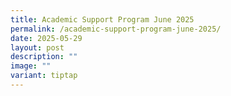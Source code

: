 ```yaml
---
title: Academic Support Program June 2025
permalink: /academic-support-program-june-2025/
date: 2025-05-29
layout: post
description: ""
image: ""
variant: tiptap
---
```

